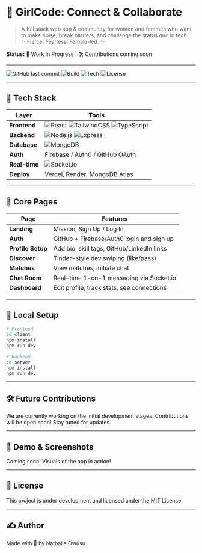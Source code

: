 # 🌸 **GirlCode: Connect & Collaborate**

> A full stack web app & community for women and femmes who want to make noise, break barriers, and challenge the status quo in tech.  
> ✨ Fierce. Fearless. Female-led. ✨

**Status:** 🚧 Work in Progress | 🛠 Contributions coming soon  

---

![GitHub last commit](https://img.shields.io/github/last-commit/NathalieOwusu/GirlCode?style=flat-square)
![Build](https://img.shields.io/badge/build-passing-brightgreen?style=flat-square)
![Tech](https://img.shields.io/badge/Made%20with-React%2C%20Node.js%2C%20MongoDB-blueviolet?style=flat-square)
![License](https://img.shields.io/badge/license-MIT-blue?style=flat-square)

---

## 🧰 Tech Stack

| Layer         | Tools                                              |
|--------------|----------------------------------------------------|
| **Frontend**  | ![React](https://img.shields.io/badge/-React-61DAFB?logo=react&logoColor=white&style=flat-square) ![TailwindCSS](https://img.shields.io/badge/-TailwindCSS-38B2AC?logo=tailwindcss&logoColor=white&style=flat-square) ![TypeScript](https://img.shields.io/badge/-TypeScript-007ACC?logo=typescript&logoColor=white&style=flat-square) |
| **Backend**   | ![Node.js](https://img.shields.io/badge/-Node.js-339933?logo=nodedotjs&logoColor=white&style=flat-square) ![Express](https://img.shields.io/badge/-Express-000000?logo=express&logoColor=white&style=flat-square) |
| **Database**  | ![MongoDB](https://img.shields.io/badge/-MongoDB-47A248?logo=mongodb&logoColor=white&style=flat-square) |
| **Auth**      | Firebase / Auth0 / GitHub OAuth                   |
| **Real-time** | ![Socket.io](https://img.shields.io/badge/-Socket.io-010101?logo=socket.io&logoColor=white&style=flat-square) |
| **Deploy**    | Vercel, Render, MongoDB Atlas                     |

---

## 📱 Core Pages

| Page             | Features                                                       |
|------------------|----------------------------------------------------------------|
| **Landing**       | Mission, Sign Up / Log In                                     |
| **Auth**          | GitHub + Firebase/Auth0 login and sign up                     |
| **Profile Setup** | Add bio, skill tags, GitHub/LinkedIn links                    |
| **Discover**      | Tinder-style dev swiping (like/pass)                          |
| **Matches**       | View matches, initiate chat                                   |
| **Chat Room**     | Real-time 1-on-1 messaging via Socket.io                      |
| **Dashboard**     | Edit profile, track stats, see connections                    |

---

## 🚀 Local Setup

```bash
# Frontend
cd client
npm install
npm run dev

# Backend
cd server
npm install
npm run dev
```
---

## 🛠 Future Contributions
We are currently working on the initial development stages. Contributions will be open soon! Stay tuned for updates.

---

## 🎥 Demo & Screenshots
Coming soon: Visuals of the app in action!

---

## 📜 License
This project is under development and licensed under the MIT License.

---

## ✍️ Author
Made with 💖 by Nathalie Owusu
